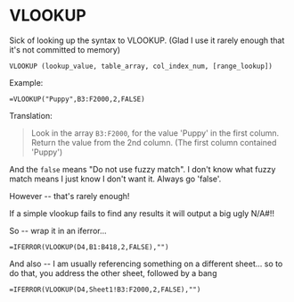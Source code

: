 # VLOOKUP

Sick of looking up the syntax to VLOOKUP. (Glad I use it rarely enough that it's not committed to memory)

    
    VLOOKUP (lookup_value, table_array, col_index_num, [range_lookup])
    
    
Example:

    =VLOOKUP("Puppy",B3:F2000,2,FALSE)
    

Translation:

> Look in the array `B3:F2000`, for the value 'Puppy' in the first column. Return the value from the 2nd column. (The first column contained 'Puppy')


And the `false` means "Do not use fuzzy match". I don't know what fuzzy match means I just know I don't want it. Always go 'false'.


However -- that's rarely enough!

If a simple vlookup fails to find any results it will output a big ugly N/A#!!

So -- wrap it in an iferror...

    =IFERROR(VLOOKUP(D4,B1:B418,2,FALSE),"")

    
And also -- I am usually referencing something on a different sheet... so to do that, you address the other sheet, followed by a bang



    =IFERROR(VLOOKUP(D4,Sheet1!B3:F2000,2,FALSE),"")